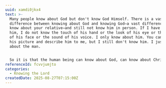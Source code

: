 ```yaml
---
uuid: xamdi0jkx4
text: >-
  Many people know about God but don't know God Himself. There is a vast
  difference between knowing about God and knowing God—a vast difference! I can
  know about your relative—and still not know him in person. If I have never met
  him, I do not know the touch of his hand or the look of his eye or the smile
  of his face or the sound of his voice. I only know about him. You can show me
  his picture and describe him to me, but I still don't know him. I just know
  about the man. 


  So it is that the human being can know about God, can know about Christ's dying for him, can even write songs and books, can be the head of religious organizations and hold important church offices—and still never have come to the vital, personal knowledge of God at all. Only by the Holy Spirit can he know God.
referenceId: fcvvjumjto
categories:
  - Knowing the Lord
createdDate: 2025-08-27T07:15:00Z
---
```


